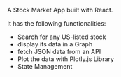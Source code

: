 A Stock Market App built with React.

It has the following functionalities: 

- Search for any US-listed stock
- display its data in a Graph
- fetch JSON data from an API
- Plot the data with Plotly.js Library
- State Management
